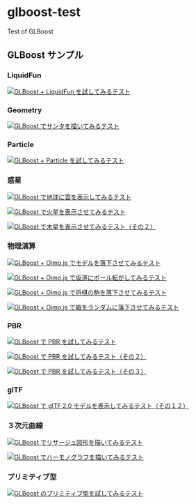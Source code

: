 ﻿# glboost-test
Test of GLBoost

## GLBoost サンプル

### LiquidFun

[![GLBoost + LiquidFun を試してみるテスト](jsdo.it/cx20/assets/screenshot/spSX.jpg)](https://cx20.github.io/glboost-test/jsdo.it/cx20/spSX/)

### Geometry

[![GLBoost でサンタを描いてみるテスト](jsdo.it/cx20/assets/screenshot/Ws6H.jpg)](https://cx20.github.io/glboost-test/jsdo.it/cx20/Ws6H/)

### Particle

[![GLBoost + Particle を試してみるテスト](jsdo.it/cx20/assets/screenshot/gj2y.jpg)](https://cx20.github.io/glboost-test/jsdo.it/cx20/gj2y/)

### 惑星

[![GLBoost で地球に雲を表示してみるテスト](jsdo.it/cx20/assets/screenshot/K3ez.jpg)](https://cx20.github.io/glboost-test/jsdo.it/cx20/K3ez/)

[![GLBoost で火星を表示させてみるテスト](jsdo.it/cx20/assets/screenshot/a3pkc.jpg)](https://cx20.github.io/glboost-test/jsdo.it/cx20/a3pkc/)

<!--
[![GLBoost で木星を表示させてみるテスト](jsdo.it/cx20/assets/screenshot/6wiY.jpg)](https://cx20.github.io/glboost-test/jsdo.it/cx20/6wiY/)
-->

[![GLBoost で木星を表示させてみるテスト（その２）](jsdo.it/cx20/assets/screenshot/MoO1.jpg)](https://cx20.github.io/glboost-test/jsdo.it/cx20/MoO1/)

### 物理演算

[![GLBoost + Oimo.js でモデルを落下させてみるテスト](jsdo.it/cx20/assets/screenshot/Kx37.jpg)](https://cx20.github.io/glboost-test/jsdo.it/cx20/Kx37/)

[![GLBoost + Oimo.js で坂道にボール転がしてみるテスト](jsdo.it/cx20/assets/screenshot/45Wj.jpg)](https://cx20.github.io/glboost-test/jsdo.it/cx20/45Wj/)

[![GLBoost + Oimo.js で将棋の駒を落下させてみるテスト](jsdo.it/cx20/assets/screenshot/4whf.jpg)](https://cx20.github.io/glboost-test/jsdo.it/cx20/4whf/)

[![GLBoost + Oimo.js で箱をランダムに落下させてみるテスト](jsdo.it/cx20/assets/screenshot/Ili6.jpg)](https://cx20.github.io/glboost-test/jsdo.it/cx20/Ili6/)

### PBR

[![GLBoost で PBR を試してみるテスト](jsdo.it/cx20/assets/screenshot/YYjT.jpg)](https://cx20.github.io/glboost-test/jsdo.it/cx20/YYjT/)

[![GLBoost で PBR を試してみるテスト（その２）](jsdo.it/cx20/assets/screenshot/yMD9.jpg)](https://cx20.github.io/glboost-test/jsdo.it/cx20/yMD9/)

[![GLBoost で PBR を試してみるテスト（その３）](jsdo.it/cx20/assets/screenshot/Ml8A.jpg)](https://cx20.github.io/glboost-test/jsdo.it/cx20/Ml8A/)

### glTF

[![GLBoost で glTF 2.0 モデルを表示してみるテスト（その１２）](jsdo.it/cx20/assets/screenshot/Q4Pa.jpg)](https://cx20.github.io/glboost-test/jsdo.it/cx20/Q4Pa/)

### ３次元曲線

[![GLBoost でリサージュ図形を描いてみるテスト](jsdo.it/cx20/assets/screenshot/WO1O.jpg)](https://cx20.github.io/glboost-test/jsdo.it/cx20/WO1O/)

[![GLBoost でハーモノグラフを描いてみるテスト](jsdo.it/cx20/assets/screenshot/Ugq6.jpg)](https://cx20.github.io/glboost-test/jsdo.it/cx20/Ugq6/)

### プリミティブ型

[![GLBoost のプリミティブ型を試してみるテスト](jsdo.it/cx20/assets/screenshot/MaoR.jpg)](https://cx20.github.io/glboost-test/jsdo.it/cx20/MaoR/)

